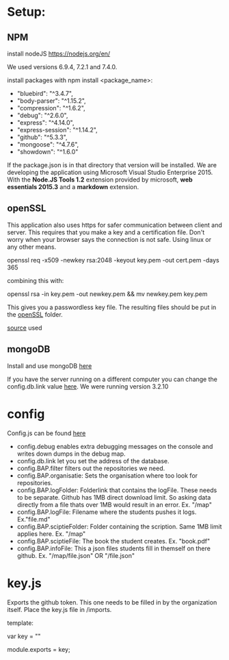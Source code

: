 # Setup:

## NPM

install nodeJS https://nodejs.org/en/

We used versions 6.9.4, 7.2.1 and 7.4.0.

install packages with npm install <package_name>:

*    "bluebird": "^3.4.7",
*    "body-parser": "^1.15.2",
*    "compression": "^1.6.2",
*    "debug": "^2.6.0",
*    "express": "^4.14.0",
*    "express-session": "^1.14.2",
*    "github": "^5.3.3",
*    "mongoose": "^4.7.6",
*    "showdown": "^1.6.0"
 
 If the package.json is in that directory that version will be installed. We are developing the application using Microsoft Visual Studio Enterprise 2015.
 With the **Node.JS Tools 1.2** extension provided by microsoft, **web essentials 2015.3** and a **markdown** extension.

 ## openSSL

 This application also uses https for safer communication between client and server. This requires that you make a key and a certification file. Don't worry when your browser says the connection is not safe.
 Using linux or any other means.

 openssl req -x509 -newkey rsa:2048 -keyout key.pem -out cert.pem -days 365

 combining this with:

 openssl rsa -in key.pem -out newkey.pem && mv newkey.pem key.pem

 This gives you a passwordless key file. The resulting files should be put in the [openSSL](https://github.com/KelvinVerhoeven/BachelorproefOpvolging/tree/master/src/BAPsync/openSSL) folder.

 [source](http://blog.mgechev.com/2014/02/19/create-https-tls-ssl-application-with-express-nodejs/) used

 ## mongoDB

 Install and use mongoDB [here](https://docs.mongodb.com/manual/installation/)

 If you have the server running on a different computer you can change the config.db.link value [here](https://github.com/KelvinVerhoeven/BachelorproefOpvolging/blob/master/src/BAPsync/imports/config.js).
 We were running version 3.2.10

# config

Config.js can be found [here](https://github.com/KelvinVerhoeven/BachelorproefOpvolging/blob/master/src/BAPsync/imports/config.js)

- config.debug enables extra debugging messages on the console and writes down dumps in the debug map.
- config.db.link let you set the address of the database.
- config.BAP.filter filters out the repositories we need. 
- config.BAP.organisatie: Sets the organisation where too look for repositories.
- config.BAP.logFolder: Folderlink that contains the logFile. These needs to be separate. Github has 1MB direct download limit. So asking data directly from a file thats over 1MB would result in an error. Ex. "/map"
- config.BAP.logFile: Filename where the students pushes it logs. Ex."file.md"
- config.BAP.sciptieFolder: Folder containing the scription. Same 1MB limit applies here. Ex. "/map"
- config.BAP.sciptieFile: The book the student creates. Ex. "book.pdf"
- config.BAP.infoFile: This a json files students fill in themself on there github. Ex. "/map/file.json"  OR "/file.json"

# key.js

Exports the github token. This one needs to be filled in by the organization itself. 
Place the key.js file in /imports.

template:

var key = ""

module.exports = key;
